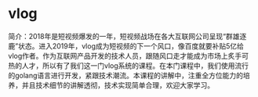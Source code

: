 # vlog

简介：2018年是短视频爆发的一年，短视频战场在各大互联网公司呈现“群雄逐鹿”状态。进入2019年，vlog成为短视频的下一个风口，像百度就要补贴5亿给vlog作者。作为互联网产品开发的技术人员，跟随风口走才能成为市场上炙手可热的人才，所以有了我们这一门vlog系统的课程。在本门课程中，我们使用流行的golang语言进行开发，紧跟技术潮流。本课程的讲解中，注重全方位能力的培养，并且技术细节的讲解透彻，技术实现简单合理，欢迎大家学习。